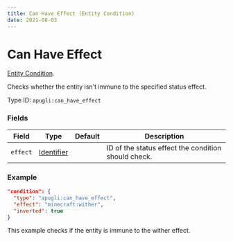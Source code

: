 ```yaml
---
title: Can Have Effect (Entity Condition)
date: 2021-08-03
---
```


# Can Have Effect

[Entity Condition](../entity_conditions.md).

Checks whether the entity isn't immune to the specified status effect.

Type ID: `apugli:can_have_effect`

### Fields

Field  | Type | Default | Description
-------|------|---------|-------------
`effect` | [Identifier](https://origins.readthedocs.io/en/latest/data_types/identifier/) |  | ID of the status effect the condition should check.

### Example
```json
"condition": {
  "type": "apugli:can_have_effect",
  "effect": "minecraft:wither",
  "inverted": true
}
```
This example checks if the entity is immune to the wither effect.